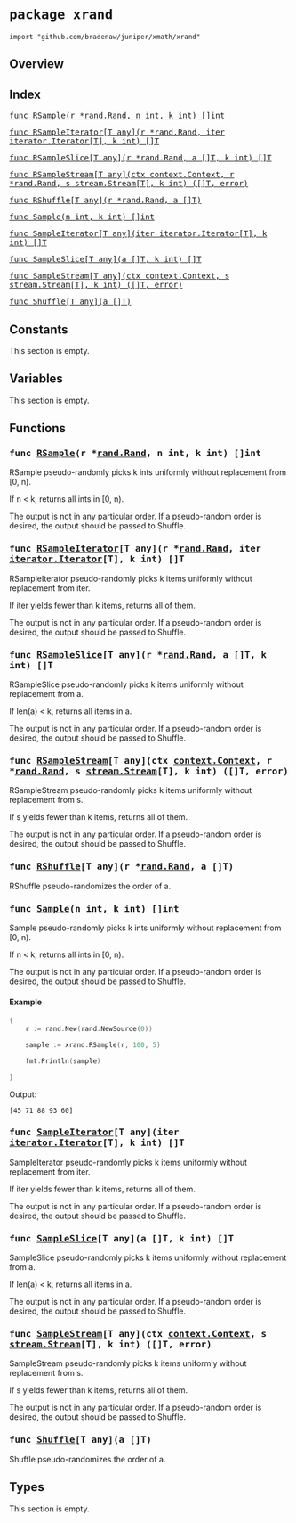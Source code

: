 # `package xrand`

```
import "github.com/bradenaw/juniper/xmath/xrand"
```

## Overview



## Index

<samp><a href="#RSample">func RSample(r *rand.Rand, n int, k int) []int</a></samp>

<samp><a href="#RSampleIterator">func RSampleIterator[T any](r *rand.Rand, iter iterator.Iterator[T], k int) []T</a></samp>

<samp><a href="#RSampleSlice">func RSampleSlice[T any](r *rand.Rand, a []T, k int) []T</a></samp>

<samp><a href="#RSampleStream">func RSampleStream[T any](ctx context.Context, r *rand.Rand, s stream.Stream[T], k int) ([]T, error)</a></samp>

<samp><a href="#RShuffle">func RShuffle[T any](r *rand.Rand, a []T)</a></samp>

<samp><a href="#Sample">func Sample(n int, k int) []int</a></samp>

<samp><a href="#SampleIterator">func SampleIterator[T any](iter iterator.Iterator[T], k int) []T</a></samp>

<samp><a href="#SampleSlice">func SampleSlice[T any](a []T, k int) []T</a></samp>

<samp><a href="#SampleStream">func SampleStream[T any](ctx context.Context, s stream.Stream[T], k int) ([]T, error)</a></samp>

<samp><a href="#Shuffle">func Shuffle[T any](a []T)</a></samp>


## Constants

This section is empty.

## Variables

This section is empty.

## Functions

<h3><a id="RSample"></a><samp>func <a href="#RSample">RSample</a>(r *<a href="https://pkg.go.dev/math/rand#Rand">rand.Rand</a>, n int, k int) []int</samp></h3>

RSample pseudo-randomly picks k ints uniformly without replacement from [0, n).

If n < k, returns all ints in [0, n).

The output is not in any particular order. If a pseudo-random order is desired, the output should
be passed to Shuffle.


<h3><a id="RSampleIterator"></a><samp>func <a href="#RSampleIterator">RSampleIterator</a>[T any](r *<a href="https://pkg.go.dev/math/rand#Rand">rand.Rand</a>, iter <a href="../iterator.html#Iterator">iterator.Iterator</a>[T], k int) []T</samp></h3>

RSampleIterator pseudo-randomly picks k items uniformly without replacement from iter.

If iter yields fewer than k items, returns all of them.

The output is not in any particular order. If a pseudo-random order is desired, the output should
be passed to Shuffle.


<h3><a id="RSampleSlice"></a><samp>func <a href="#RSampleSlice">RSampleSlice</a>[T any](r *<a href="https://pkg.go.dev/math/rand#Rand">rand.Rand</a>, a []T, k int) []T</samp></h3>

RSampleSlice pseudo-randomly picks k items uniformly without replacement from a.

If len(a) < k, returns all items in a.

The output is not in any particular order. If a pseudo-random order is desired, the output should
be passed to Shuffle.


<h3><a id="RSampleStream"></a><samp>func <a href="#RSampleStream">RSampleStream</a>[T any](ctx <a href="https://pkg.go.dev/context#Context">context.Context</a>, r *<a href="https://pkg.go.dev/math/rand#Rand">rand.Rand</a>, s <a href="../stream.html#Stream">stream.Stream</a>[T], k int) ([]T, error)</samp></h3>

RSampleStream pseudo-randomly picks k items uniformly without replacement from s.

If s yields fewer than k items, returns all of them.

The output is not in any particular order. If a pseudo-random order is desired, the output should
be passed to Shuffle.


<h3><a id="RShuffle"></a><samp>func <a href="#RShuffle">RShuffle</a>[T any](r *<a href="https://pkg.go.dev/math/rand#Rand">rand.Rand</a>, a []T)</samp></h3>

RShuffle pseudo-randomizes the order of a.


<h3><a id="Sample"></a><samp>func <a href="#Sample">Sample</a>(n int, k int) []int</samp></h3>

Sample pseudo-randomly picks k ints uniformly without replacement from [0, n).

If n < k, returns all ints in [0, n).

The output is not in any particular order. If a pseudo-random order is desired, the output should
be passed to Shuffle.


#### Example 
```go
{
	r := rand.New(rand.NewSource(0))

	sample := xrand.RSample(r, 100, 5)

	fmt.Println(sample)

}
```

Output:
```text
[45 71 88 93 60]
```
<h3><a id="SampleIterator"></a><samp>func <a href="#SampleIterator">SampleIterator</a>[T any](iter <a href="../iterator.html#Iterator">iterator.Iterator</a>[T], k int) []T</samp></h3>

SampleIterator pseudo-randomly picks k items uniformly without replacement from iter.

If iter yields fewer than k items, returns all of them.

The output is not in any particular order. If a pseudo-random order is desired, the output should
be passed to Shuffle.


<h3><a id="SampleSlice"></a><samp>func <a href="#SampleSlice">SampleSlice</a>[T any](a []T, k int) []T</samp></h3>

SampleSlice pseudo-randomly picks k items uniformly without replacement from a.

If len(a) < k, returns all items in a.

The output is not in any particular order. If a pseudo-random order is desired, the output should
be passed to Shuffle.


<h3><a id="SampleStream"></a><samp>func <a href="#SampleStream">SampleStream</a>[T any](ctx <a href="https://pkg.go.dev/context#Context">context.Context</a>, s <a href="../stream.html#Stream">stream.Stream</a>[T], k int) ([]T, error)</samp></h3>

SampleStream pseudo-randomly picks k items uniformly without replacement from s.

If s yields fewer than k items, returns all of them.

The output is not in any particular order. If a pseudo-random order is desired, the output should
be passed to Shuffle.


<h3><a id="Shuffle"></a><samp>func <a href="#Shuffle">Shuffle</a>[T any](a []T)</samp></h3>

Shuffle pseudo-randomizes the order of a.


## Types

This section is empty.
